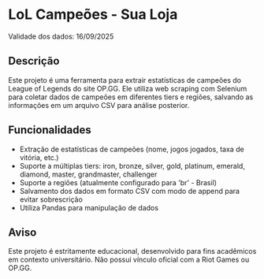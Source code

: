 # LoL Campeões - Sua Loja

Validade dos dados: 16/09/2025

## Descrição
Este projeto é uma ferramenta para extrair estatísticas de campeões do League of Legends do site OP.GG. Ele utiliza web scraping com Selenium para coletar dados de campeões em diferentes tiers e regiões, salvando as informações em um arquivo CSV para análise posterior.

## Funcionalidades
- Extração de estatísticas de campeões (nome, jogos jogados, taxa de vitória, etc.)
- Suporte a múltiplas tiers: iron, bronze, silver, gold, platinum, emerald, diamond, master, grandmaster, challenger
- Suporte a regiões (atualmente configurado para 'br' - Brasil)
- Salvamento dos dados em formato CSV com modo de append para evitar sobrescrição
- Utiliza Pandas para manipulação de dados

## Aviso

Este projeto é estritamente educacional, desenvolvido para fins acadêmicos em contexto universitário. Não possui vínculo oficial com a Riot Games ou OP.GG.
